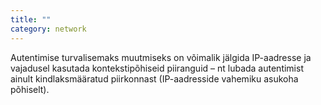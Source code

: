 ```yaml
---
title: ""
category: network
---
```

Autentimise turvalisemaks muutmiseks on võimalik jälgida IP-aadresse ja
vajadusel kasutada kontekstipõhiseid piiranguid – nt lubada autentimist ainult
kindlaksmääratud piirkonnast (IP-aadresside vahemiku asukoha põhiselt).
